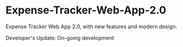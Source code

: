 # Expense-Tracker-Web-App-2.0
Expense Tracker Web App 2.0, with new features and modern design.

Developer's Update: On-going development
